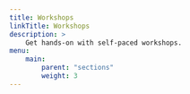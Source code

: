 ```yaml
---
title: Workshops
linkTitle: Workshops
description: >
    Get hands-on with self-paced workshops.
menu:
    main:
        parent: "sections"
        weight: 3
---
```

